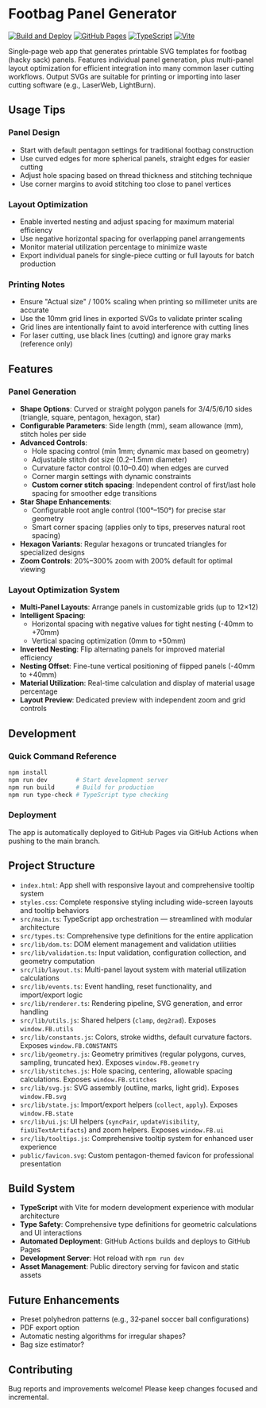 # Footbag Panel Generator

[![Build and Deploy](https://github.com/vsi5004/Footbag-Panel-Generator/actions/workflows/deploy.yml/badge.svg)](https://github.com/vsi5004/Footbag-Panel-Generator/actions/workflows/deploy.yml)
[![GitHub Pages](https://img.shields.io/badge/GitHub%20Pages-Live-brightgreen?logo=github)](https://vsi5004.github.io/Footbag-Panel-Generator/)
[![TypeScript](https://img.shields.io/badge/TypeScript-007ACC?logo=typescript&logoColor=white)](https://www.typescriptlang.org/)
[![Vite](https://img.shields.io/badge/Vite-646CFF?logo=vite&logoColor=white)](https://vitejs.dev/)

Single‑page web app that generates printable SVG templates for footbag (hacky sack) panels. Features individual panel generation, plus multi-panel layout optimization for efficient integration into many common laser cutting workflows. Output SVGs are suitable for printing or importing into laser cutting software (e.g., LaserWeb, LightBurn).

## Usage Tips

### Panel Design
- Start with default pentagon settings for traditional footbag construction
- Use curved edges for more spherical panels, straight edges for easier cutting
- Adjust hole spacing based on thread thickness and stitching technique
- Use corner margins to avoid stitching too close to panel vertices

### Layout Optimization
- Enable inverted nesting and adjust spacing for maximum material efficiency
- Use negative horizontal spacing for overlapping panel arrangements
- Monitor material utilization percentage to minimize waste
- Export individual panels for single-piece cutting or full layouts for batch production

### Printing Notes
- Ensure "Actual size" / 100% scaling when printing so millimeter units are accurate
- Use the 10mm grid lines in exported SVGs to validate printer scaling
- Grid lines are intentionally faint to avoid interference with cutting lines
- For laser cutting, use black lines (cutting) and ignore gray marks (reference only)

## Features

### Panel Generation
- **Shape Options**: Curved or straight polygon panels for 3/4/5/6/10 sides (triangle, square, pentagon, hexagon, star)
- **Configurable Parameters**: Side length (mm), seam allowance (mm), stitch holes per side
- **Advanced Controls**: 
  - Hole spacing control (min 1mm; dynamic max based on geometry)
  - Adjustable stitch dot size (0.2–1.5mm diameter)
  - Curvature factor control (0.10–0.40) when edges are curved
  - Corner margin settings with dynamic constraints
  - **Custom corner stitch spacing**: Independent control of first/last hole spacing for smoother edge transitions
- **Star Shape Enhancements**:
  - Configurable root angle control (100°–150°) for precise star geometry
  - Smart corner spacing (applies only to tips, preserves natural root spacing)
- **Hexagon Variants**: Regular hexagons or truncated triangles for specialized designs
- **Zoom Controls**: 20%–300% zoom with 200% default for optimal viewing

### Layout Optimization System
- **Multi-Panel Layouts**: Arrange panels in customizable grids (up to 12×12)
- **Intelligent Spacing**: 
  - Horizontal spacing with negative values for tight nesting (-40mm to +70mm)
  - Vertical spacing optimization (0mm to +50mm)
- **Inverted Nesting**: Flip alternating panels for improved material efficiency
- **Nesting Offset**: Fine-tune vertical positioning of flipped panels (-40mm to +40mm)
- **Material Utilization**: Real-time calculation and display of material usage percentage
- **Layout Preview**: Dedicated preview with independent zoom and grid controls


## Development

### Quick Command Reference

```bash
npm install
npm run dev        # Start development server
npm run build      # Build for production
npm run type-check # TypeScript type checking
```

### Deployment
The app is automatically deployed to GitHub Pages via GitHub Actions when pushing to the main branch.

## Project Structure

- `index.html`: App shell with responsive layout and comprehensive tooltip system
- `styles.css`: Complete responsive styling including wide-screen layouts and tooltip behaviors
- `src/main.ts`: TypeScript app orchestration — streamlined with modular architecture
- `src/types.ts`: Comprehensive type definitions for the entire application
- `src/lib/dom.ts`: DOM element management and validation utilities
- `src/lib/validation.ts`: Input validation, configuration collection, and geometry computation  
- `src/lib/layout.ts`: Multi-panel layout system with material utilization calculations
- `src/lib/events.ts`: Event handling, reset functionality, and import/export logic
- `src/lib/renderer.ts`: Rendering pipeline, SVG generation, and error handling
- `src/lib/utils.js`: Shared helpers (`clamp`, `deg2rad`). Exposes `window.FB.utils`
- `src/lib/constants.js`: Colors, stroke widths, default curvature factors. Exposes `window.FB.CONSTANTS`
- `src/lib/geometry.js`: Geometry primitives (regular polygons, curves, sampling, truncated hex). Exposes `window.FB.geometry`
- `src/lib/stitches.js`: Hole spacing, centering, allowable spacing calculations. Exposes `window.FB.stitches`
- `src/lib/svg.js`: SVG assembly (outline, marks, light grid). Exposes `window.FB.svg`
- `src/lib/state.js`: Import/export helpers (`collect`, `apply`). Exposes `window.FB.state`
- `src/lib/ui.js`: UI helpers (`syncPair`, `updateVisibility`, `fixUiTextArtifacts`) and zoom helpers. Exposes `window.FB.ui`
- `src/lib/tooltips.js`: Comprehensive tooltip system for enhanced user experience
- `public/favicon.svg`: Custom pentagon-themed favicon for professional presentation

## Build System

- **TypeScript** with Vite for modern development experience with modular architecture
- **Type Safety**: Comprehensive type definitions for geometric calculations and UI interactions
- **Automated Deployment**: GitHub Actions builds and deploys to GitHub Pages
- **Development Server**: Hot reload with `npm run dev`
- **Asset Management**: Public directory serving for favicon and static assets


## Future Enhancements
- Preset polyhedron patterns (e.g., 32‑panel soccer ball configurations)
- PDF export option
- Automatic nesting algorithms for irregular shapes?
- Bag size estimator?

## Contributing

Bug reports and improvements welcome! Please keep changes focused and incremental.